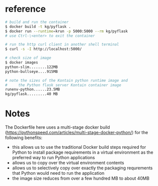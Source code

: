# reference
```bash
# build and run the container
$ docker build -t kg/pyflask .
$ docker run --runtime=krun -p 5000:5000 --rm kg/pyflask
# use Ctrl-\<enter> to exit the container

# run the http curl client in another shell terminal
$ curl -s -I http://localhost:5000/

# check size of image
$ docker images
python-slim........122MB
python-bullseye....915MB

# note the sizes of the Kontain python runtime image and 
#     the Python flask server Kontain container image
runenv-python......23.5MB
kg/pyflask.........40 MB
```

# Notes
The Dockerfile here uses a multi-stage docker build (https://pythonspeed.com/articles/multi-stage-docker-python/) for the following benefits:

* this allows us to use the traditional Docker build steps required for Python to install package requirements in a virtual environment as the preferred way to run Python applications
* allows us to copy over the virtual environment contents
* allows us to selectively copy over exactly the packaging requrements that Python would need to run the application
* the image size reduces from over a few hundred MB to about 40MB
